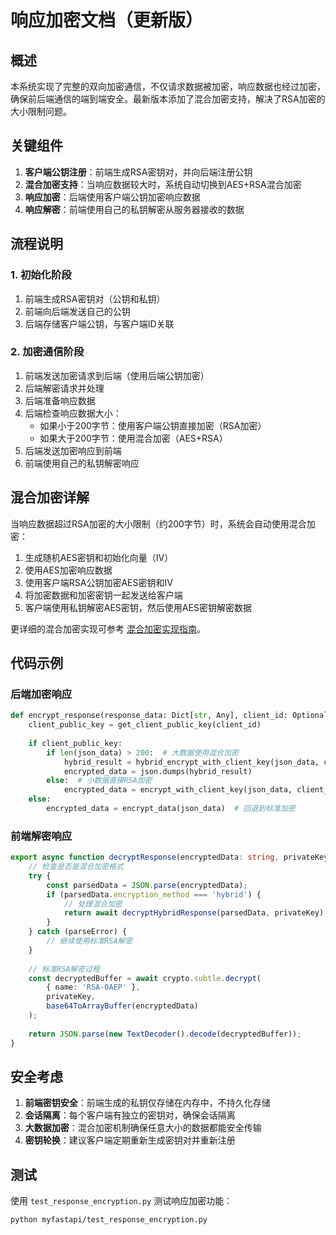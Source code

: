 # 响应加密文档（更新版）

## 概述

本系统实现了完整的双向加密通信，不仅请求数据被加密，响应数据也经过加密，确保前后端通信的端到端安全。最新版本添加了混合加密支持，解决了RSA加密的大小限制问题。

## 关键组件

1. **客户端公钥注册**：前端生成RSA密钥对，并向后端注册公钥
2. **混合加密支持**：当响应数据较大时，系统自动切换到AES+RSA混合加密
3. **响应加密**：后端使用客户端公钥加密响应数据
4. **响应解密**：前端使用自己的私钥解密从服务器接收的数据

## 流程说明

### 1. 初始化阶段

1. 前端生成RSA密钥对（公钥和私钥）
2. 前端向后端发送自己的公钥
3. 后端存储客户端公钥，与客户端ID关联

### 2. 加密通信阶段

1. 前端发送加密请求到后端（使用后端公钥加密）
2. 后端解密请求并处理
3. 后端准备响应数据
4. 后端检查响应数据大小：
   - 如果小于200字节：使用客户端公钥直接加密（RSA加密）
   - 如果大于200字节：使用混合加密（AES+RSA）
5. 后端发送加密响应到前端
6. 前端使用自己的私钥解密响应

## 混合加密详解

当响应数据超过RSA加密的大小限制（约200字节）时，系统会自动使用混合加密：

1. 生成随机AES密钥和初始化向量（IV）
2. 使用AES加密响应数据
3. 使用客户端RSA公钥加密AES密钥和IV
4. 将加密数据和加密密钥一起发送给客户端
5. 客户端使用私钥解密AES密钥，然后使用AES密钥解密数据

更详细的混合加密实现可参考 [混合加密实现指南](./hybrid_encryption.md)。

## 代码示例

### 后端加密响应

```python
def encrypt_response(response_data: Dict[str, Any], client_id: Optional[str] = None):
    client_public_key = get_client_public_key(client_id)
    
    if client_public_key:
        if len(json_data) > 200:  # 大数据使用混合加密
            hybrid_result = hybrid_encrypt_with_client_key(json_data, client_public_key)
            encrypted_data = json.dumps(hybrid_result)
        else:  # 小数据直接RSA加密
            encrypted_data = encrypt_with_client_key(json_data, client_public_key)
    else:
        encrypted_data = encrypt_data(json_data)  # 回退到标准加密
```

### 前端解密响应

```typescript
export async function decryptResponse(encryptedData: string, privateKey: CryptoKey): Promise<any> {
    // 检查是否是混合加密格式
    try {
        const parsedData = JSON.parse(encryptedData);
        if (parsedData.encryption_method === 'hybrid') {
            // 处理混合加密
            return await decryptHybridResponse(parsedData, privateKey);
        }
    } catch (parseError) {
        // 继续使用标准RSA解密
    }
    
    // 标准RSA解密过程
    const decryptedBuffer = await crypto.subtle.decrypt(
        { name: 'RSA-OAEP' },
        privateKey,
        base64ToArrayBuffer(encryptedData)
    );
    
    return JSON.parse(new TextDecoder().decode(decryptedBuffer));
}
```

## 安全考虑

1. **前端密钥安全**：前端生成的私钥仅存储在内存中，不持久化存储
2. **会话隔离**：每个客户端有独立的密钥对，确保会话隔离
3. **大数据加密**：混合加密机制确保任意大小的数据都能安全传输
4. **密钥轮换**：建议客户端定期重新生成密钥对并重新注册

## 测试

使用 `test_response_encryption.py` 测试响应加密功能：

```bash
python myfastapi/test_response_encryption.py
```
